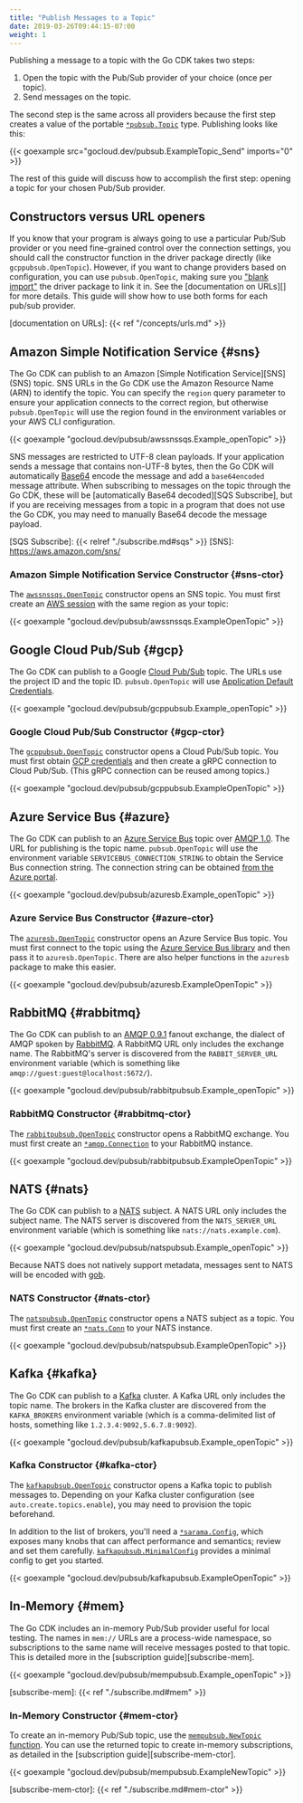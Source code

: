 ```yaml
---
title: "Publish Messages to a Topic"
date: 2019-03-26T09:44:15-07:00
weight: 1
---
```


Publishing a message to a topic with the Go CDK takes two steps:

1. Open the topic with the Pub/Sub provider of your choice (once per topic).
2. Send messages on the topic.

<!--more-->

The second step is the same across all providers because the first step
creates a value of the portable [`*pubsub.Topic`][] type. Publishing looks
like this:

{{< goexample src="gocloud.dev/pubsub.ExampleTopic_Send" imports="0" >}}

The rest of this guide will discuss how to accomplish the first step: opening
a topic for your chosen Pub/Sub provider.

[`*pubsub.Topic`]: https://godoc.org/gocloud.dev/pubsub#Topic

## Constructors versus URL openers

If you know that your program is always going to use a particular Pub/Sub
provider or you need fine-grained control over the connection settings, you
should call the constructor function in the driver package directly (like
`gcppubsub.OpenTopic`). However, if you want to change providers based on
configuration, you can use `pubsub.OpenTopic`, making sure you ["blank
import"][] the driver package to link it in. See the
[documentation on URLs][] for more details. This guide will show how to use
both forms for each pub/sub provider.

["blank import"]: https://golang.org/doc/effective_go.html#blank_import
[documentation on URLs]: {{< ref "/concepts/urls.md" >}}

## Amazon Simple Notification Service {#sns}

The Go CDK can publish to an Amazon [Simple Notification Service][SNS] (SNS)
topic. SNS URLs in the Go CDK use the Amazon Resource Name (ARN) to identify
the topic. You can specify the `region` query parameter to ensure your
application connects to the correct region, but otherwise `pubsub.OpenTopic`
will use the region found in the environment variables or your AWS CLI
configuration.

{{< goexample "gocloud.dev/pubsub/awssnssqs.Example_openTopic" >}}

SNS messages are restricted to UTF-8 clean payloads. If your application
sends a message that contains non-UTF-8 bytes, then the Go CDK will
automatically [Base64][] encode the message and add a `base64encoded` message
attribute. When subscribing to messages on the topic through the Go CDK,
these will be [automatically Base64 decoded][SQS Subscribe], but if you are
receiving messages from a topic in a program that does not use the Go CDK,
you may need to manually Base64 decode the message payload.

[Base64]: https://en.wikipedia.org/wiki/Base64
[SQS Subscribe]: {{< relref "./subscribe.md#sqs" >}}
[SNS]: https://aws.amazon.com/sns/

### Amazon Simple Notification Service Constructor {#sns-ctor}

The [`awssnssqs.OpenTopic`][] constructor opens an SNS topic. You must first
create an [AWS session][] with the same region as your topic:

{{< goexample "gocloud.dev/pubsub/awssnssqs.ExampleOpenTopic" >}}

[`awssnssqs.OpenTopic`]: https://godoc.org/gocloud.dev/pubsub/awssnssqs#OpenTopic
[AWS session]: https://docs.aws.amazon.com/sdk-for-go/api/aws/session/

## Google Cloud Pub/Sub {#gcp}

The Go CDK can publish to a Google [Cloud Pub/Sub][] topic. The URLs use the
project ID and the topic ID. `pubsub.OpenTopic` will use [Application Default
Credentials][GCP creds].

{{< goexample "gocloud.dev/pubsub/gcppubsub.Example_openTopic" >}}

[Cloud Pub/Sub]: https://cloud.google.com/pubsub/docs/
[GCP creds]: https://cloud.google.com/docs/authentication/production

### Google Cloud Pub/Sub Constructor {#gcp-ctor}

The [`gcppubsub.OpenTopic`][] constructor opens a Cloud Pub/Sub topic. You
must first obtain [GCP credentials][GCP creds] and then create a gRPC
connection to Cloud Pub/Sub. (This gRPC connection can be reused among
topics.)

{{< goexample "gocloud.dev/pubsub/gcppubsub.ExampleOpenTopic" >}}

[`gcppubsub.OpenTopic`]: https://godoc.org/gocloud.dev/pubsub/gcppubsub#OpenTopic

## Azure Service Bus {#azure}

The Go CDK can publish to an [Azure Service Bus][] topic over [AMQP 1.0][].
The URL for publishing is the topic name. `pubsub.OpenTopic` will use the
environment variable `SERVICEBUS_CONNECTION_STRING` to obtain the Service Bus
connection string. The connection string can be obtained
[from the Azure portal][Azure connection string].

{{< goexample "gocloud.dev/pubsub/azuresb.Example_openTopic" >}}

[AMQP 1.0]: https://www.amqp.org/
[Azure connection string]: https://docs.microsoft.com/en-us/azure/service-bus-messaging/service-bus-dotnet-how-to-use-topics-subscriptions#get-the-connection-string
[Azure Service Bus]: https://azure.microsoft.com/en-us/services/service-bus/

### Azure Service Bus Constructor {#azure-ctor}

The [`azuresb.OpenTopic`][] constructor opens an Azure Service Bus topic. You
must first connect to the topic using the [Azure Service Bus library][] and
then pass it to `azuresb.OpenTopic`. There are also helper functions in the
`azuresb` package to make this easier.

{{< goexample "gocloud.dev/pubsub/azuresb.ExampleOpenTopic" >}}

[`azuresb.OpenTopic`]: https://godoc.org/gocloud.dev/pubsub/azuresb#OpenTopic
[Azure Service Bus library]: https://github.com/Azure/azure-service-bus-go

## RabbitMQ {#rabbitmq}

The Go CDK can publish to an [AMQP 0.9.1][] fanout exchange, the dialect of
AMQP spoken by [RabbitMQ][]. A RabbitMQ URL only includes the exchange name.
The RabbitMQ's server is discovered from the `RABBIT_SERVER_URL` environment
variable (which is something like `amqp://guest:guest@localhost:5672/`).

{{< goexample "gocloud.dev/pubsub/rabbitpubsub.Example_openTopic" >}}

[AMQP 0.9.1]: https://www.rabbitmq.com/protocol.html
[RabbitMQ]: https://www.rabbitmq.com

### RabbitMQ Constructor {#rabbitmq-ctor}

The [`rabbitpubsub.OpenTopic`][] constructor opens a RabbitMQ exchange. You
must first create an [`*amqp.Connection`][] to your RabbitMQ instance.

{{< goexample "gocloud.dev/pubsub/rabbitpubsub.ExampleOpenTopic" >}}

[`*amqp.Connection`]: https://godoc.org/github.com/streadway/amqp#Connection
[`rabbitpubsub.OpenTopic`]: https://godoc.org/gocloud.dev/pubsub/rabbitpubsub#OpenTopic

## NATS {#nats}

The Go CDK can publish to a [NATS][] subject. A NATS URL only includes the
subject name. The NATS server is discovered from the `NATS_SERVER_URL`
environment variable (which is something like `nats://nats.example.com`).

{{< goexample "gocloud.dev/pubsub/natspubsub.Example_openTopic" >}}

Because NATS does not natively support metadata, messages sent to NATS will
be encoded with [gob][].

[gob]: https://golang.org/pkg/encoding/gob/
[NATS]: https://nats.io/

### NATS Constructor {#nats-ctor}

The [`natspubsub.OpenTopic`][] constructor opens a NATS subject as a topic. You
must first create an [`*nats.Conn`][] to your NATS instance.

{{< goexample "gocloud.dev/pubsub/natspubsub.ExampleOpenTopic" >}}

[`*nats.Conn`]: https://godoc.org/github.com/nats-io/go-nats#Conn
[`natspubsub.OpenTopic`]: https://godoc.org/gocloud.dev/pubsub/natspubsub#OpenTopic

## Kafka {#kafka}

The Go CDK can publish to a [Kafka][] cluster. A Kafka URL only includes the
topic name. The brokers in the Kafka cluster are discovered from the
`KAFKA_BROKERS` environment variable (which is a comma-delimited list of
hosts, something like `1.2.3.4:9092,5.6.7.8:9092`).

{{< goexample "gocloud.dev/pubsub/kafkapubsub.Example_openTopic" >}}

[Kafka]: https://kafka.apache.org/

### Kafka Constructor {#kafka-ctor}

The [`kafkapubsub.OpenTopic`][] constructor opens a Kafka topic to publish
messages to. Depending on your Kafka cluster configuration (see
`auto.create.topics.enable`), you may need to provision the topic beforehand.

In addition to the list of brokers, you'll need a [`*sarama.Config`][], which
exposes many knobs that can affect performance and semantics; review and set
them carefully. [`kafkapubsub.MinimalConfig`][] provides a minimal config to get
you started.

{{< goexample "gocloud.dev/pubsub/kafkapubsub.ExampleOpenTopic" >}}

[`*sarama.Config`]: https://godoc.org/github.com/Shopify/sarama#Config
[`kafkapubsub.OpenTopic`]: https://godoc.org/gocloud.dev/pubsub/kafkapubsub#OpenTopic
[`kafkapubsub.MinimalConfig`]: https://godoc.org/gocloud.dev/pubsub/kafkapubsub#MinimalConfig

## In-Memory {#mem}

The Go CDK includes an in-memory Pub/Sub provider useful for local testing.
The names in `mem://` URLs are a process-wide namespace, so subscriptions to
the same name will receive messages posted to that topic. This is detailed
more in the [subscription guide][subscribe-mem].

{{< goexample "gocloud.dev/pubsub/mempubsub.Example_openTopic" >}}

[subscribe-mem]: {{< ref "./subscribe.md#mem" >}}

### In-Memory Constructor {#mem-ctor}

To create an in-memory Pub/Sub topic, use the [`mempubsub.NewTopic`
function][]. You can use the returned topic to create in-memory
subscriptions, as detailed in the [subscription guide][subscribe-mem-ctor].

{{< goexample "gocloud.dev/pubsub/mempubsub.ExampleNewTopic" >}}

[`mempubsub.NewTopic` function]: https://godoc.org/gocloud.dev/pubsub/mempubsub#NewTopic
[subscribe-mem-ctor]: {{< ref "./subscribe.md#mem-ctor" >}}

